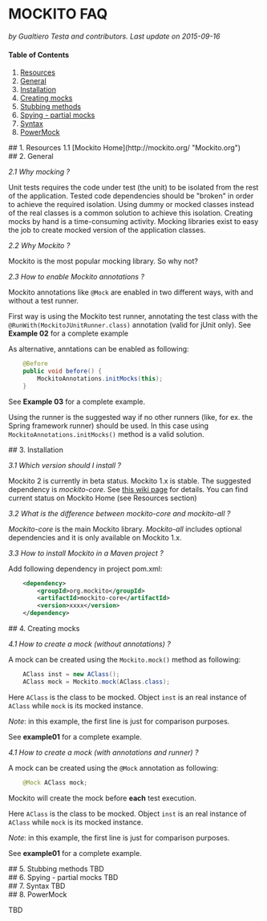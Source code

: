 MOCKITO FAQ
===========

*by Gualtiero Testa and contributors. Last update on 2015-09-16*

#### Table of Contents
1. [Resources](#id-resources)
2. [General](#id-general)
3. [Installation](#id-installation)
4. [Creating mocks](#id-mocks)
5. [Stubbing methods](#id-methods)
6. [Spying - partial mocks](#id-spy)
7. [Syntax](#id-syntax)
8. [PowerMock](#id-powermock)

<div id="id-resources"></div>
## 1. Resources
1.1  [Mockito Home](http://mockito.org/ "Mockito.org")



<div id="id-general"></div>
## 2. General

*2.1 Why mocking ?*

Unit tests requires the code under test (the unit) to be isolated from the rest of the application.
Tested code dependencies should be "broken" in order to achieve the required isolation.
Using dummy or mocked classes instead of the real classes is a common solution to achieve this isolation.
Creating mocks by hand is a time-consuming activity.
Mocking libraries exist to easy the job to create mocked version of the application classes. 

*2.2 Why Mockito ?*

Mockito is the most popular mocking library. So why not?

*2.3 How to enable Mockito annotations ?*

Mockito annotations like `@Mock` are enabled in two different ways, with and without a test runner.

First way is using the Mockito test runner, annotating the test class with the
 `@RunWith(MockitoJUnitRunner.class)` annotation (valid for jUnit only).
See **Example 02** for a complete example

As alternative, anntations can be enabled as following:

```java
    @Before
    public void before() {
        MockitoAnnotations.initMocks(this);
    }
```
See **Example 03** for a complete example.

Using the runner is the suggested way if no other runners (like, for ex. the Spring framework runner) should be used. 
In this case using `MockitoAnnotations.initMocks()` method is a valid solution.


<div id="id-installation"></div>
## 3. Installation

*3.1 Which version should I install ?*

Mockito 2 is currently in beta status. Mockito 1.x is stable. The suggested dependency is *mockito-core*. See [this wiki page](https://github.com/mockito/mockito/wiki/Declaring-mockito-dependency/) for details.
You can find current status on Mockito Home (see Resources section)


*3.2 What is the difference between mockito-core and mockito-all ?*

*Mockito-core* is the main Mockito library. 
*Mockito-all* includes optional dependencies and it is only available on Mockito 1.x.


*3.3 How to install Mockito in a Maven project ?*

Add following dependency in project pom.xml:

```xml
    <dependency>
        <groupId>org.mockito</groupId>
        <artifactId>mockito-core</artifactId>
        <version>xxxx</version>
    </dependency>
```







<div id="id-mocks"></div>
## 4. Creating mocks

*4.1 How to create a mock (without annotations) ?*

A mock can be created using the `Mockito.mock()` method as following:

```java
    AClass inst = new AClass();
    AClass mock = Mockito.mock(AClass.class);
```

Here `AClass` is the class to be mocked. Object `inst` is an real instance of `AClass` while 
`mock` is its mocked instance.

*Note*: in this example, the first line is just for comparison purposes. 

See **example01** for a complete example.


*4.1 How to create a mock (with annotations and runner) ?*

A mock can be created using the `@Mock` annotation as following:

```java
    @Mock AClass mock;
```
Mockito will create the mock before **each** test execution.

Here `AClass` is the class to be mocked. Object `inst` is an real instance of `AClass` while 
`mock` is its mocked instance.

*Note*: in this example, the first line is just for comparison purposes. 

See **example01** for a complete example.


<div id="id-methods"></div>
## 5. Stubbing methods
TBD

<div id="id-spy"></div>
## 6. Spying - partial mocks
TBD


<div id="id-syntax"></div>
## 7. Syntax
TBD


<div id="id-powermock"></div>
## 8. PowerMock

TBD